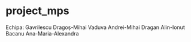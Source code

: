 # project_mps

Echipa:
Gavrilescu Dragoș-Mihai
Vaduva Andrei-Mihai
Dragan Alin-Ionut
Bacanu Ana-Maria-Alexandra
